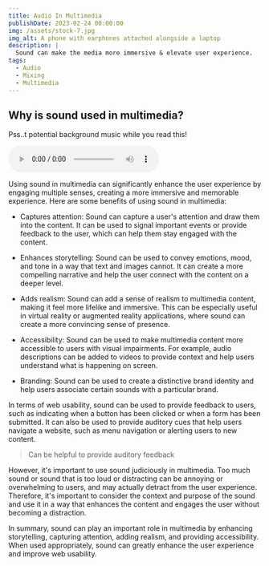 ```yaml
---
title: Audio In Multimedia
publishDate: 2023-02-24 00:00:00
img: /assets/stock-7.jpg
img_alt: A phone with earphones attached alongside a laptop
description: |
  Sound can make the media more immersive & elevate user experience.
tags:
  - Audio
  - Mixing
  - Multimedia
---
```


## Why is sound used in multimedia?

Pss..t potential background music while you read this!

<audio controls src="/assets/sound-1.mp3">
   <a href="/assets/sound-1.mp3">Complicated by Arulo</a>
</audio>

Using sound in multimedia can significantly enhance the user experience by engaging multiple senses, creating a more immersive and memorable experience. Here are some benefits of using sound in multimedia:

- Captures attention: Sound can capture a user's attention and draw them into the content. It can be used to signal important events or provide feedback to the user, which can help them stay engaged with the content.

- Enhances storytelling: Sound can be used to convey emotions, mood, and tone in a way that text and images cannot. It can create a more compelling narrative and help the user connect with the content on a deeper level.

- Adds realism: Sound can add a sense of realism to multimedia content, making it feel more lifelike and immersive. This can be especially useful in virtual reality or augmented reality applications, where sound can create a more convincing sense of presence.

- Accessibility: Sound can be used to make multimedia content more accessible to users with visual impairments. For example, audio descriptions can be added to videos to provide context and help users understand what is happening on screen.

- Branding: Sound can be used to create a distinctive brand identity and help users associate certain sounds with a particular brand.

In terms of web usability, sound can be used to provide feedback to users, such as indicating when a button has been clicked or when a form has been submitted. It can also be used to provide auditory cues that help users navigate a website, such as menu navigation or alerting users to new content.

> Can be helpful to provide auditory feedback

However, it's important to use sound judiciously in multimedia. Too much sound or sound that is too loud or distracting can be annoying or overwhelming to users, and may actually detract from the user experience. Therefore, it's important to consider the context and purpose of the sound and use it in a way that enhances the content and engages the user without becoming a distraction.

In summary, sound can play an important role in multimedia by enhancing storytelling, capturing attention, adding realism, and providing accessibility. When used appropriately, sound can greatly enhance the user experience and improve web usability.